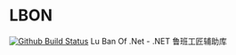 # LBON
[![Github Build Status](https://github.com/CacoCode/LBON/workflows/LBON_MASTER/badge.svg?branch=master)](https://github.com/CacoCode/LBON/actions?query=workflow%3ALBON_MASTER+branch%3Amaster)
Lu Ban Of .Net - .NET 鲁班工匠辅助库
